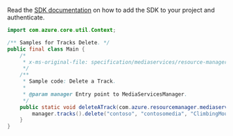 Read the [SDK documentation](https://github.com/Azure/azure-sdk-for-java/blob/azure-resourcemanager-mediaservices_1.1.0-beta.3/sdk/mediaservices/azure-resourcemanager-mediaservices/README.md) on how to add the SDK to your project and authenticate.

```java
import com.azure.core.util.Context;

/** Samples for Tracks Delete. */
public final class Main {
    /*
     * x-ms-original-file: specification/mediaservices/resource-manager/Microsoft.Media/stable/2021-11-01/examples/asset-tracks-delete.json
     */
    /**
     * Sample code: Delete a Track.
     *
     * @param manager Entry point to MediaServicesManager.
     */
    public static void deleteATrack(com.azure.resourcemanager.mediaservices.MediaServicesManager manager) {
        manager.tracks().delete("contoso", "contosomedia", "ClimbingMountRainer", "text2", Context.NONE);
    }
}
```
